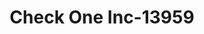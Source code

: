 ---
f_zip-code: 39501
f_state-code: MS
title: Check One Inc-13959
f_phone: 228-822-9599
f_city-only: Gulfport
f_address: 1015 Passage Road Suite B Gulfport
f_location-unique-id: '13959'
slug: check-one-inc-13959
updated-on: '2024-05-30T13:46:58.046Z'
created-on: '2024-05-30T13:36:59.803Z'
published-on: '2024-05-30T13:54:32.469Z'
f_city-state: cms/city/gulfport-ms.md
f_company: cms/company/check-one-inc.md
f_state: cms/state/mississippi.md
layout: '[payday-loan].html'
tags: payday-loan
---
